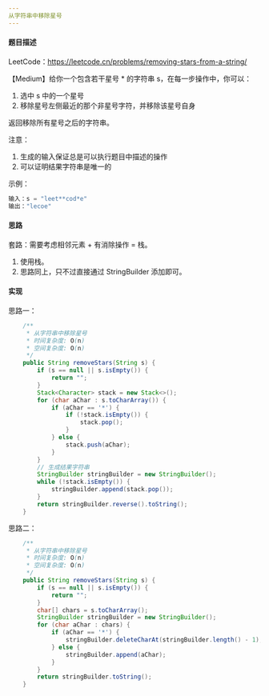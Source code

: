 ```yaml
---
从字符串中移除星号
---
```


#### 题目描述

LeetCode：https://leetcode.cn/problems/removing-stars-from-a-string/

【Medium】给你一个包含若干星号 * 的字符串 s，在每一步操作中，你可以：

1. 选中 s 中的一个星号
2. 移除星号左侧最近的那个非星号字符，并移除该星号自身

返回移除所有星号之后的字符串。

注意：

1. 生成的输入保证总是可以执行题目中描述的操作
2. 可以证明结果字符串是唯一的

示例：

```java
输入：s = "leet**cod*e"
输出："lecoe"
```

#### 思路

套路：需要考虑相邻元素 + 有消除操作 = 栈。

1. 使用栈。
2. 思路同上，只不过直接通过 StringBuilder 添加即可。

#### 实现

思路一：

```java
    /**
     * 从字符串中移除星号
     * 时间复杂度: O(n)
     * 空间复杂度: O(n)
     */
    public String removeStars(String s) {
        if (s == null || s.isEmpty()) {
            return "";
        }
        Stack<Character> stack = new Stack<>();
        for (char aChar : s.toCharArray()) {
            if (aChar == '*') {
                if (!stack.isEmpty()) {
                    stack.pop();
                }
            } else {
                stack.push(aChar);
            }
        }
        // 生成结果字符串
        StringBuilder stringBuilder = new StringBuilder();
        while (!stack.isEmpty()) {
            stringBuilder.append(stack.pop());
        }
        return stringBuilder.reverse().toString();
    }
```

思路二：

```java
    /**
     * 从字符串中移除星号
     * 时间复杂度: O(n)
     * 空间复杂度: O(n)
     */
    public String removeStars(String s) {
        if (s == null || s.isEmpty()) {
            return "";
        }
        char[] chars = s.toCharArray();
        StringBuilder stringBuilder = new StringBuilder();
        for (char aChar : chars) {
            if (aChar == '*') {
                stringBuilder.deleteCharAt(stringBuilder.length() - 1);
            } else {
                stringBuilder.append(aChar);
            }
        }
        return stringBuilder.toString();
    }
```

